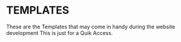 # TEMPLATES

These are the Templates that may come in handy during the website development
This is just for a Quik Access.
